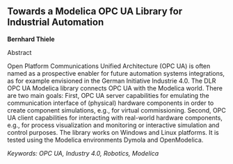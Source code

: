 ## Towards a Modelica OPC UA Library for Industrial Automation

**Bernhard Thiele**

Abstract

Open Platform Communications Unified Architecture
(OPC UA) is often named as a prospective enabler for future
automation systems integrations, as for example envisioned
in the German Initiative Industrie 4.0. The DLR
OPC UA Modelica library connects OPC UA with the
Modelica world. There are two main goals: First, OPC
UA server capabilities for emulating the communication
interface of (physical) hardware components in order to
create component simulations, e.g., for virtual commissioning.
Second, OPC UA client capabilities for interacting
with real-world hardware components, e.g., for process
visualization and monitoring or interactive simulation
and control purposes. The library works on Windows and
Linux platforms. It is tested using the Modelica environments
Dymola and OpenModelica.

*Keywords: OPC UA, Industry 4.0, Robotics, Modelica*
